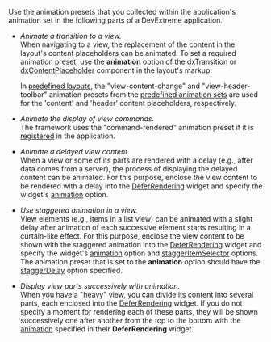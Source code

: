 Use the animation presets that you collected within the application's animation set in the following parts of a DevExtreme application.

- *Animate a transition to a view.*  
	When navigating to a view, the replacement of the content in the layout's content placeholders can be animated. To set a required animation preset, use the **animation** option of the [dxTransition](/api-reference/40%20SPA%20Framework/Markup%20Components/dxTransition '/Documentation/ApiReference/SPA_Framework/Markup_Components/dxTransition/') or [dxContentPlaceholder](/api-reference/40%20SPA%20Framework/Markup%20Components/dxContentPlaceholder '/Documentation/ApiReference/SPA_Framework/Markup_Components/dxContentPlaceholder/') component in the layout's markup.

	In [predefined layouts](/concepts/40%20SPA%20Framework/13%20Built-in%20Layouts '/Documentation/Guide/SPA_Framework/Built-in_Layouts/'), the "view-content-change" and "view-header-toolbar" animation presets from the [predefined animation sets](/concepts/40%20SPA%20Framework/5%20Animation/5%20Predefined%20Animation%20Sets.md '/Documentation/Guide/SPA_Framework/Animation/#Predefined_Animation_Sets') are used for the 'content' and 'header' content placeholders, respectively.

- *Animate the display of view commands.*  
	The framework uses the "command-rendered" animation preset if it is [registered](/concepts/40%20SPA%20Framework/5%20Animation/4%20Animation%20Sets.md '/Documentation/Guide/SPA_Framework/Animation/#Animation_Sets') in the application.

- *Animate a delayed view content.*  
	When a view or some of its parts are rendered with a delay (e.g., after data comes from a server), the process of displaying the delayed content can be animated. For this purpose, enclose the view content to be rendered with a delay into the [DeferRendering](/Documentation/Guide/UI_Widgets/UI_Widget_Categories/Individual_Widgets/?approach=Knockout#dxDeferRendering) widget and specify the widget's [animation](/api-reference/10%20UI%20Widgets/dxDeferRendering/1%20Configuration/animation.md '/Documentation/ApiReference/UI_Widgets/dxDeferRendering/Configuration/#animation') option.

- *Use staggered animation in a view.*  
	View elements (e.g., items in a list view) can be animated with a slight delay after animation of each successive element starts resulting in a curtain-like effect. For this purpose, enclose the view content to be shown with the staggered animation into the [DeferRendering](/Documentation/Guide/UI_Widgets/UI_Widget_Categories/Individual_Widgets/?approach=Knockout#dxDeferRendering) widget and specify the widget's [animation](/api-reference/10%20UI%20Widgets/dxDeferRendering/1%20Configuration/animation.md '/Documentation/ApiReference/UI_Widgets/dxDeferRendering/Configuration/#animation') option and [staggerItemSelector](/api-reference/10%20UI%20Widgets/dxDeferRendering/1%20Configuration/staggerItemSelector.md '/Documentation/ApiReference/UI_Widgets/dxDeferRendering/Configuration/#staggerItemSelector') options. The animation preset that is set to the **animation** option should have the [staggerDelay](/api-reference/50%20Common/Object%20Structures/animationConfig/staggerDelay.md '/Documentation/ApiReference/Common/Object_Structures/animationConfig/#staggerDelay') option specified.

- *Display view parts successively with animation.*  
	When you have a "heavy" view, you can divide its content into several parts, each enclosed into the [DeferRendering](/Documentation/Guide/UI_Widgets/UI_Widget_Categories/Individual_Widgets/?approach=Knockout#dxDeferRendering) widget. If you do not specify a moment for rendering each of these parts, they will be shown successively one after another from the top to the bottom with the [animation](/api-reference/10%20UI%20Widgets/dxDeferRendering/1%20Configuration/animation.md '/Documentation/ApiReference/UI_Widgets/dxDeferRendering/Configuration/#animation') specified in their **DeferRendering** widget.